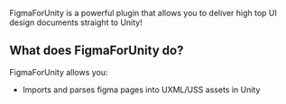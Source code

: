 FigmaForUnity is a powerful plugin that allows you to deliver high top UI design documents straight to Unity!

## What does FigmaForUnity do?

FigmaForUnity allows you:

- Imports and parses figma pages into UXML/USS assets in Unity
